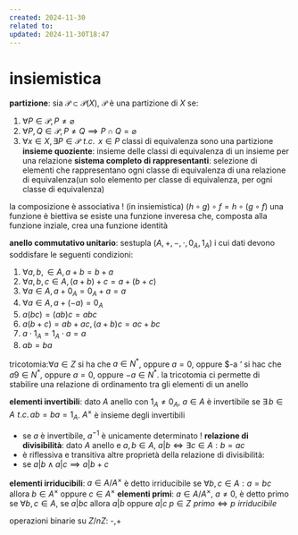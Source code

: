 ```yaml
---
created: 2024-11-30
related to: 
updated: 2024-11-30T18:47
---
```

# insiemistica
**partizione**: sia $\mathcal{P} \subset \mathcal{P}(X)$, $\mathcal{P}$ è una partizione di $X$ se:
1. $\forall P \in \mathcal{P}, P \neq \varnothing$
2. $\forall P, Q \in \mathcal{P}, P \neq Q \implies P \cap Q = \varnothing$
3. $\forall x \in X, \exists P \in \mathcal{P} \,\,t.c. \,\ x \in P$
classi di equivalenza sono una partizione 
**insieme quoziente**: insieme delle classi di equivalenza di un insieme per una relazione
**sistema completo di rappresentanti**: selezione di elementi che rappresentano ogni classe di equivalenza di una relazione di equivalenza(un solo elemento per classe di equivalenza, per ogni classe di equivalenza)

la composizione è associativa ! (in insiemistica) $(h\circ g) \circ f = h \circ (g \circ f)$
una funzione è biettiva se esiste una funzione inveresa che, composta alla funzione inziale, crea una funzione identità

**anello commutativo unitario**: sestupla $(A,+,-,\cdot,0_A, 1_A)$
i cui dati devono soddisfare le seguenti condizioni:
1. $\forall a,b, \in A, a+b = b+a$
2. $\forall a,b,c \in A, (a+b)+c = a+(b+c)$
3. $\forall a\in A, a+0_{A}=0_{A}+a=a$
4. $\forall a \in A, a +(-a) = 0_{A}$
5. $a(bc)=(ab)c=abc$
6. $a(b+c)=ab+ac, (a+b)c=ac+bc$
7. $a \cdot 1_{A}=1_{A} \cdot a=a$
8. $ab=ba$

tricotomia:$\forall a \in Z$ si ha che $a \in N^*$, oppure $a=0$, oppure $-a ‘ si hac che $a9 \in N^*$, oppure $a=0$, oppure $-a \in N^*$. la tricotomia ci permette di stabilire una relazione di ordinamento tra gli elementi di un anello

**elementi invertibili**: dato $A$ anello con $1_A \neq 0_A$, $a \in A$ è invertibile se $\exists \,b \in A \,\,t.c.\, ab=ba=1_A$. $A^{\times}$ è insieme degli invertibili
- se $a$ è invertibile, $a^{-1}$ è unicamente determinato !
**relazione di divisibilità**: dato $A$ anello e $a,b \in A$, $a|b \iff \exists c \in A : b=ac$
- è riflessiva e transitiva
altre proprietà della relazione di divisibilità: 
- se $a|b \land a|c \implies a|b+c$

**elementi irriducibili**: $a \in A/A^{\times}$ è detto irriducibile se $\forall b,c \in A : a=bc$ allora $b \in A^{\times}$ oppure $c \in A^{\times}$
**elementi primi**: $a \in A/A^{\times}$, $a \neq 0$, è detto primo se $\forall b,c \in A$, se $a|bc$ allora $a|b$ oppure $a|c$
 $p \in Z \,\, primo \iff p \,\, irriducibile$

operazioni binarie su $Z/nZ$: -,+